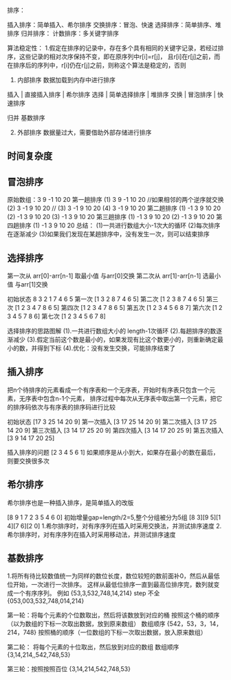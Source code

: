 排序：


插入排序：简单插入、希尔排序
交换排序：冒泡、快速
选择排序：简单排序、堆排序
归并排序：
计数排序：多关键字排序

算法稳定性：
1.假定在排序的记录中，存在多个具有相同的关键字记录，若经过排序，这些记录的相对次序保持不变，即在原序列中r[i]=r[j]，
且r[i]在r[j]之前，而在排序后的序列中，r[i]仍在r[j]之前，则称这个算法是稳定的，否则


1. 内部排序
数据加载到内存中进行排序

插入 | 直接插入排序
     | 希尔排序
选择 | 简单选择排序
     | 堆排序
交换 | 冒泡排序
     | 快速排序

归并
基数排序

2. 外部排序
数据量过大，需要借助外部存储进行排序


## 时间复杂度


## 冒泡排序
原始数组：3 9 -1 10 20
第一趟排序
(1) 3 9 -1 10 20 //如果相邻的两个逆序就交换
(2) 3 -1 9 10 20 //
(3) 3 -1 9 10 20
(4) 3 -1 9 10 20
第二趟排序
(1) -1 3 9 10 20
(2) -1 3 9 10 20
(3) -1 3 9 10 20
第三趟排序
(1) -1 3 9 10 20
(2) -1 3 9 10 20
第四趟排序
(1) -1 3 9 10 20
总结：
(1)一共进行数组大小-1次大的循环
(2)每次排序在逐渐减少
(3)如果我们发现在某趟排序中，没有发生一次，则可以结束排序


## 选择排序
第一次从 arr[0]-arr[n-1] 取最小值 与arr[0]交换
第二次从 arr[1]-arr[n-1] 选最小值 与arr[1]交换

初始状态 8 3 2 1 7 4 6 5
第一次 [1 3 2 8 7 4 6 5]
第二次 [1 2 3 8 7 4 6 5]
第三次 [1 2 3 4 7 8 6 5]
第四次 [1 2 3 4 7 8 6 5]
第五次 [1 2 3 4 5 6 8 7]
第六次 [1 2 3 4 5 7 8 6]
第七次 [1 2 3 4 5 6 7 8]

选择排序的思路图解
(1).一共进行数组大小的 length-1次循环
(2).每趟排序的数逐渐减少
(3).假定当前这个数是最小的，如果发现有比这个数更小的，则重新确定最小的数，并得到下标
(4).优化：没有发生交换，可能排序结束了

## 插入排序
把n个待排序的元素看成一个有序表和一个无序表，开始时有序表只包含一个元素，无序表中包含n-1个元素，
排序过程中每次从无序表中取出第一个元素，把它的排序码依次与有序表的排序码进行比较

初始状态    [17 3 25 14 20 9]
第一次插入  [3 17 25 14 20 9]
第二次插入  [3 17 25 14 20 9]
第三次插入  [3 14 17 25 20 9]
第四次插入  [3 14 17 20 25 9]
第五次插入  [3 9 14 17 20 25]

插入排序的问题
[2 3 4 5 6 1] 如果顺序是从小到大，如果存在最小的数在最后，则要交换很多次

## 希尔排序
希尔排序也是一种插入排序，是简单插入的改版

[8 9 1 7 2 3 5 4 6 0]
初始增量gap=length/2=5,整个分组被分为5组 [8 3][9 5][1 4][7 6][2 0]
1.希尔排序时，对有序序列在插入时采用交换法，并测试排序速度
2.希尔排序时，对有序序列在插入时采用移动法，并测试排序速度


## 基数排序
1.将所有待比较数值统一为同样的数位长度，数位较短的数前面补0，然后从最低位开始，一次进行一次排序。
这样从最低位排序一直到最高位排序完，数列就变成一个有序序列。
例如 {53,3,532,748,14,214}
step 不全 {053,003,532,748,014,214}

第一轮：将每个元素的个位数取出，然后将该数放到对应的桶
按照这个桶的顺序（以为数组的下标一次取出数据，放到原来数组）
数组顺序 {542，53，3，14，214，748}
按照桶的顺序（一位数组的下标一次取出数据，放入原来数组）

第二轮： 将每个元素的十位取出，然后放到对应的数组
数组顺序{3,14,214,,542,748,53}

第三轮：按照按照百位
{3,14,214,542,748,53}






